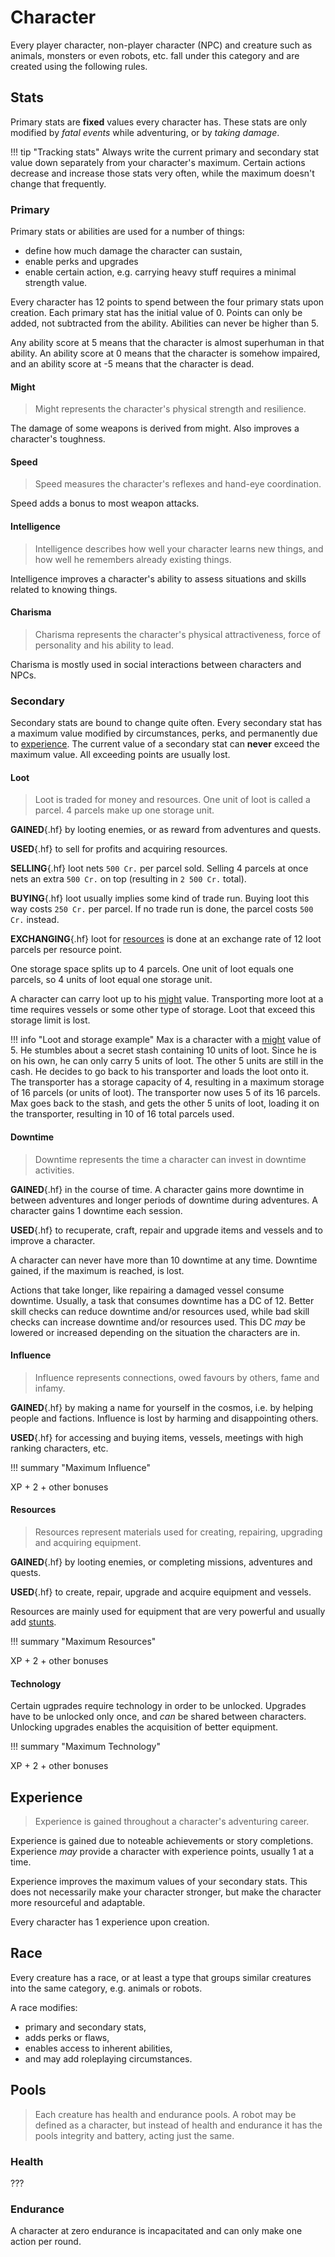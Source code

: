 # Character

Every player character, non-player character (NPC) and creature such as animals,
monsters or even robots, etc. fall under this category and are created using the
following rules.

## Stats

Primary stats are **fixed** values every character has. These stats are only
modified by *fatal events* while adventuring, or by *taking damage*.

!!! tip "Tracking stats"
    Always write the current primary and secondary stat value down separately
    from your character's maximum. Certain actions decrease and increase those
    stats very often, while the maximum doesn't change that frequently.

### Primary

Primary stats or abilities are used for a number of things:

* define how much damage the character can sustain,
* enable perks and upgrades
* enable certain action, e.g. carrying heavy stuff requires a minimal strength
  value.

Every character has 12 points to spend between the four primary stats upon
creation. Each primary stat has the initial value of 0. Points can only be
added, not subtracted from the ability. Abilities can never be higher than 5.

Any ability score at 5 means that the character is almost superhuman in that
ability. An ability score at 0 means that the character is somehow impaired, and
an ability score at -5 means that the character is dead.

#### Might

> Might represents the character's physical strength and resilience.

The damage of some weapons is derived from might. Also improves a character's
toughness.

#### Speed

> Speed measures the character's reflexes and hand-eye coordination.

Speed adds a bonus to most weapon attacks.

#### Intelligence

> Intelligence describes how well your character learns new things, and how well
he remembers already existing things.

Intelligence improves a character's ability to assess situations and skills
related to knowing things.

#### Charisma

> Charisma represents the character's physical attractiveness, force of personality
and his ability to lead.

Charisma is mostly used in social interactions between characters and NPCs.

### Secondary

Secondary stats are bound to change quite often. Every secondary stat has a
maximum value modified by circumstances, perks, and permanently due to
[experience](#experience). The current value of a secondary stat can **never**
exceed the maximum value. All exceeding points are usually lost.

#### Loot

> Loot is traded for money and resources. One unit of loot is called a parcel. 4
> parcels make up one storage unit.

**GAINED**{.hf} by looting enemies, or as reward from adventures and quests.

**USED**{.hf} to sell for profits and acquiring resources.

**SELLING**{.hf} loot nets `500 Cr.` per parcel sold. Selling 4 parcels at once
nets an extra `500 Cr.` on top (resulting in `2 500 Cr.` total).

**BUYING**{.hf} loot usually implies some kind of trade run. Buying loot this
way costs `250 Cr.` per parcel. If no trade run is done, the parcel costs `500
Cr.` instead.

**EXCHANGING**{.hf} loot for [resources](#resources) is done at an exchange rate
of 12 loot parcels per resource point.

One storage space splits up to 4 parcels. One unit of loot equals one parcels,
so 4 units of loot equal one storage unit.

A character can carry loot up to his [might](#might) value. Transporting more
loot at a time requires vessels or some other type of storage. Loot that exceed
this storage limit is lost.

!!! info "Loot and storage example"
    Max is a character with a [might](#might) value of 5. He stumbles about a
    secret stash containing 10 units of loot. Since he is on his own, he can
    only carry 5 units of loot. The other 5 units are still in the cash. He
    decides to go back to his transporter and loads the loot onto it. The
    transporter has a storage capacity of 4, resulting in a maximum storage of
    16 parcels (or units of loot). The transporter now uses 5 of its 16 parcels.
    Max goes back to the stash, and gets the other 5 units of loot, loading it
    on the transporter, resulting in 10 of 16 total parcels used.

#### Downtime

> Downtime represents the time a character can invest in downtime activities.

**GAINED**{.hf} in the course of time. A character gains more downtime in
between adventures and longer periods of downtime during adventures. A character
gains 1 downtime each session.

**USED**{.hf} to recuperate, craft, repair and upgrade items and vessels and to
improve a character.

A character can never have more than 10 downtime at any time. Downtime gained,
if the maximum is reached, is lost.

Actions that take longer, like repairing a damaged vessel consume downtime.
Usually, a task that consumes downtime has a DC of 12. Better skill checks can
reduce downtime and/or resources used, while bad skill checks can increase
downtime and/or resources used. This DC *may* be lowered or increased depending
on the situation the characters are in.

#### Influence

> Influence represents connections, owed favours by others, fame and infamy.

**GAINED**{.hf} by making a name for yourself in the cosmos, i.e. by helping
people and factions. Influence is lost by harming and disappointing others.

**USED**{.hf} for accessing and buying items, vessels, meetings with high
ranking characters, etc.

!!! summary "Maximum Influence"
    <div class="formula formula-top formula-bottom">
      <span data-bracket-bottom="Experience">XP</span> +
      <span data-bracket-top="Base">2</span> +
      <span data-bracket-bottom="Circumstance">other bonuses</span>
    </div>

#### Resources

> Resources represent materials used for creating, repairing, upgrading and
> acquiring equipment.

**GAINED**{.hf} by looting enemies, or completing missions, adventures and
quests.

**USED**{.hf} to create, repair, upgrade and acquire equipment and vessels.

Resources are mainly used for equipment that are very powerful and usually add
[stunts](/stunts).

!!! summary "Maximum Resources"
    <div class="formula formula-top formula-bottom">
      <span data-bracket-bottom="Experience">XP</span> +
      <span data-bracket-top="Base">2</span> +
      <span data-bracket-bottom="Circumstance">other bonuses</span>
    </div>

#### Technology

Certain ugprades require technology in order to be unlocked. Upgrades have to be
unlocked only once, and *can* be shared between characters. Unlocking upgrades
enables the acquisition of better equipment.

!!! summary "Maximum Technology"
    <div class="formula formula-top formula-bottom">
      <span data-bracket-bottom="Experience">XP</span> +
      <span data-bracket-top="Base">2</span> +
      <span data-bracket-bottom="Circumstance">other bonuses</span>
    </div>

## Experience

> Experience is gained throughout a character's adventuring career.

Experience is gained due to noteable achievements or story completions.
Experience *may* provide a character with experience points, usually 1 at a
time.

Experience improves the maximum values of your secondary stats. This does not
necessarily make your character stronger, but make the character more
resourceful and adaptable.

Every character has 1 experience upon creation.

## Race

Every creature has a race, or at least a type that groups similar creatures into
the same category, e.g. animals or robots.

A race modifies:

* primary and secondary stats,
* adds perks or flaws,
* enables access to inherent abilities,
* and may add roleplaying circumstances.

## Pools

> Each creature has health and endurance pools. A robot may be defined as a
> character, but instead of health and endurance it has the pools integrity and
> battery, acting just the same.

### Health

???

### Endurance

A character at zero endurance is incapacitated and can only make one action per
round.

